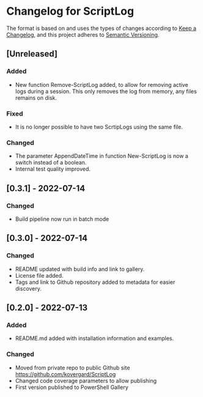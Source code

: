 # Changelog for ScriptLog

The format is based on and uses the types of changes according to [Keep a Changelog](https://keepachangelog.com/en/1.0.0/),
and this project adheres to [Semantic Versioning](https://semver.org/spec/v2.0.0.html).

## [Unreleased]

### Added

- New function Remove-ScriptLog added, to allow for removing active logs during a session. This only removes the log from memory, any files remains on disk. 

### Fixed

- It is no longer possible to have two ScrtipLogs using the same file.

### Changed

- The parameter AppendDateTime in function New-ScriptLog is now a switch instead of a boolean.
- Internal test quality improved.

## [0.3.1] - 2022-07-14

### Changed

- Build pipeline now run in batch mode

## [0.3.0] - 2022-07-14

### Changed

- README updated with build info and link to gallery.
- License file added.
- Tags and link to Github repository added to metadata for easier discovery.

## [0.2.0] - 2022-07-13

### Added

- README.md added with installation information and examples.

### Changed

- Moved from private repo to public Github site https://github.com/kovergard/ScriptLog
- Changed code coverage parameters to allow publishing
- First version published to PowerShell Gallery